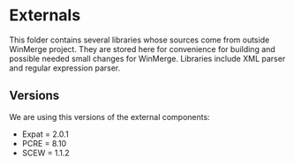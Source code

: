 Externals
=========

This folder contains several libraries whose sources come from
outside WinMerge project. They are stored here for convenience for
building and possible needed small changes for WinMerge. Libraries
include XML parser and regular expression parser.

Versions
--------

We are using this versions of the external components:

* Expat = 2.0.1
* PCRE = 8.10
* SCEW = 1.1.2
